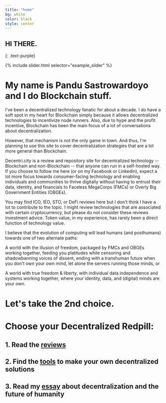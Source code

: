```yaml
---
title: "home"
bg: white
color: black
style: center
---
```


## HI THERE.
{: .text-purple}

{% include slider.html selector="example_slider" %}


# My name is Pandu Sastrowardoyo and I do Blockchain stuff.

I've been a decentralized technology fanatic for about a decade. I do have a soft spot in my heart for Blockchain simply because it allows decentralized technologies to incentivize node runners. Also, due to hype and the profit incentive, Blockchain has been the main focus of a lot of conversations about decentralization.

However, that mechanism is not the only game in town. And thus, I'm planning to use this site to cover decentralization strategies that are a lot more general than Blockchain.

Decentri.city is a review and repository site for decentralized technology -- Blockchain and non-Blockchain -- that anyone can run in a self-hosted way. If you choose to follow me here (or on my Facebook or Linkedin), expect a lot more focus towards consumer-facing technology and enabling individuals and communities to thrive digitally without having to entrust their data, identity, and financials to Faceless MegaCorps (FMCs) or Overly Big Government Entities (OBGEs).

You may find ICO, IEO, STO, or DeFi reviews here but I don't think I have a lot to contribute to the topic. I might review technologies that are associated with certain cryptocurrency, but please do not consider these reviews investment advice. Token value, in my experience, has rarely been a direct function of technology value.

I believe that the evolution of computing will lead humans (and posthumans) towards one of two alternate paths:

A world with the illusion of freedom, packaged by FMCs and OBGEs working together, feeding you platitudes while censoring and shadowbanning voices of dissent, ending with a transhuman future when you don't own your own mind, let alone the servers running those minds, or

A world with true freedom & liberty, with individual data independence and systems working together, where your identity, data, and (digital) minds are your own.

# Let's take the 2nd choice.

# Choose your Decentralized Redpill:
## 1. Read the [**reviews**](#reviews)
## 2. Find the [**tools**](#tools) to make your own decentralized solutions
## 3. Read my [**essay**](#essay) about decentralization and the future of humanity

